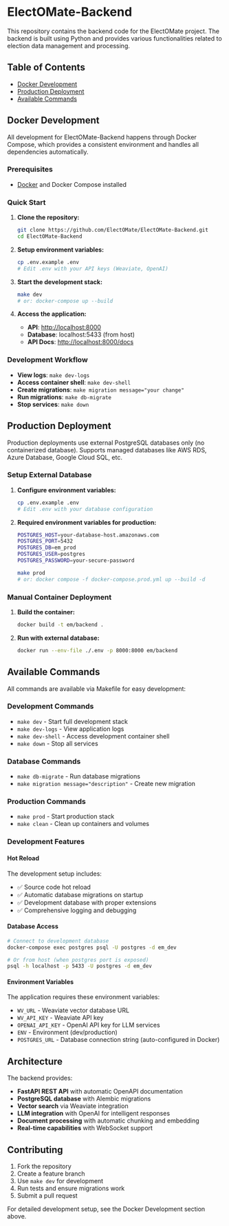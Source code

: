# ElectOMate-Backend

This repository contains the backend code for the ElectOMate project. The backend is built using Python and provides various functionalities related to election data management and processing.

## Table of Contents

- [Docker Development](#docker-development)
- [Production Deployment](#production-deployment)
- [Available Commands](#available-commands)

## Docker Development

All development for ElectOMate-Backend happens through Docker Compose, which provides a consistent environment and handles all dependencies automatically.

### Prerequisites

- [Docker](https://docs.docker.com/get-started/introduction/get-docker-desktop/) and Docker Compose installed

### Quick Start

1. **Clone the repository:**

    ```bash
    git clone https://github.com/ElectOMate/ElectOMate-Backend.git
    cd ElectOMate-Backend
    ```

2. **Setup environment variables:**

    ```bash
    cp .env.example .env
    # Edit .env with your API keys (Weaviate, OpenAI)
    ```

3. **Start the development stack:**

    ```bash
    make dev
    # or: docker-compose up --build
    ```

4. **Access the application:**
    - **API**: <http://localhost:8000>
    - **Database**: localhost:5433 (from host)
    - **API Docs**: <http://localhost:8000/docs>

### Development Workflow

- **View logs**: `make dev-logs`
- **Access container shell**: `make dev-shell`
- **Create migrations**: `make migration message="your change"`
- **Run migrations**: `make db-migrate`
- **Stop services**: `make down`

## Production Deployment

Production deployments use external PostgreSQL databases only (no containerized database).
Supports managed databases like AWS RDS, Azure Database, Google Cloud SQL, etc.

### Setup External Database

1. **Configure environment variables:**

    ```bash
    cp .env.example .env
    # Edit .env with your database configuration
    ```

2. **Required environment variables for production:**

    ```bash
    POSTGRES_HOST=your-database-host.amazonaws.com
    POSTGRES_PORT=5432
    POSTGRES_DB=em_prod
    POSTGRES_USER=postgres
    POSTGRES_PASSWORD=your-secure-password
    ```

    ```bash
    make prod
    # or: docker compose -f docker-compose.prod.yml up --build -d
    ```

### Manual Container Deployment

1. **Build the container:**

    ```bash
    docker build -t em/backend .
    ```

2. **Run with external database:**

    ```bash
    docker run --env-file ./.env -p 8000:8000 em/backend
    ```

## Available Commands

All commands are available via Makefile for easy development:

### Development Commands

- `make dev` - Start full development stack
- `make dev-logs` - View application logs
- `make dev-shell` - Access development container shell
- `make down` - Stop all services

### Database Commands

- `make db-migrate` - Run database migrations
- `make migration message="description"` - Create new migration

### Production Commands

- `make prod` - Start production stack
- `make clean` - Clean up containers and volumes

### Development Features

#### Hot Reload

The development setup includes:

- ✅ Source code hot reload
- ✅ Automatic database migrations on startup
- ✅ Development database with proper extensions
- ✅ Comprehensive logging and debugging

#### Database Access

```bash
# Connect to development database
docker-compose exec postgres psql -U postgres -d em_dev

# Or from host (when postgres port is exposed)
psql -h localhost -p 5433 -U postgres -d em_dev
```

#### Environment Variables

The application requires these environment variables:

- `WV_URL` - Weaviate vector database URL
- `WV_API_KEY` - Weaviate API key
- `OPENAI_API_KEY` - OpenAI API key for LLM services
- `ENV` - Environment (dev/production)
- `POSTGRES_URL` - Database connection string (auto-configured in Docker)

## Architecture

The backend provides:

- **FastAPI REST API** with automatic OpenAPI documentation
- **PostgreSQL database** with Alembic migrations
- **Vector search** via Weaviate integration
- **LLM integration** with OpenAI for intelligent responses
- **Document processing** with automatic chunking and embedding
- **Real-time capabilities** with WebSocket support

## Contributing

1. Fork the repository
2. Create a feature branch
3. Use `make dev` for development
4. Run tests and ensure migrations work
5. Submit a pull request

For detailed development setup, see the Docker Development section above.
